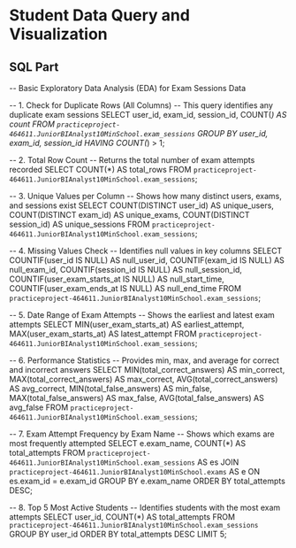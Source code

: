 # Student Data Query and Visualization

## SQL Part
-- Basic Exploratory Data Analysis (EDA) for Exam Sessions Data

-- 1. Check for Duplicate Rows (All Columns)
-- This query identifies any duplicate exam sessions
SELECT 
  user_id,
  exam_id,
  session_id,
  COUNT(*) AS count
FROM 
  `practiceproject-464611.JuniorBIAnalyst10MinSchool.exam_sessions`
GROUP BY 
  user_id, exam_id, session_id
HAVING 
  COUNT(*) > 1;

-- 2. Total Row Count
-- Returns the total number of exam attempts recorded
SELECT COUNT(*) AS total_rows
FROM `practiceproject-464611.JuniorBIAnalyst10MinSchool.exam_sessions`;

-- 3. Unique Values per Column
-- Shows how many distinct users, exams, and sessions exist
SELECT 
  COUNT(DISTINCT user_id) AS unique_users,
  COUNT(DISTINCT exam_id) AS unique_exams,
  COUNT(DISTINCT session_id) AS unique_sessions
FROM `practiceproject-464611.JuniorBIAnalyst10MinSchool.exam_sessions`;

-- 4. Missing Values Check
-- Identifies null values in key columns
SELECT
  COUNTIF(user_id IS NULL) AS null_user_id,
  COUNTIF(exam_id IS NULL) AS null_exam_id,
  COUNTIF(session_id IS NULL) AS null_session_id,
  COUNTIF(user_exam_starts_at IS NULL) AS null_start_time,
  COUNTIF(user_exam_ends_at IS NULL) AS null_end_time
FROM `practiceproject-464611.JuniorBIAnalyst10MinSchool.exam_sessions`;

-- 5. Date Range of Exam Attempts
-- Shows the earliest and latest exam attempts
SELECT
  MIN(user_exam_starts_at) AS earliest_attempt,
  MAX(user_exam_starts_at) AS latest_attempt
FROM `practiceproject-464611.JuniorBIAnalyst10MinSchool.exam_sessions`;

-- 6. Performance Statistics
-- Provides min, max, and average for correct and incorrect answers
SELECT
  MIN(total_correct_answers) AS min_correct,
  MAX(total_correct_answers) AS max_correct,
  AVG(total_correct_answers) AS avg_correct,
  MIN(total_false_answers) AS min_false,
  MAX(total_false_answers) AS max_false,
  AVG(total_false_answers) AS avg_false
FROM `practiceproject-464611.JuniorBIAnalyst10MinSchool.exam_sessions`;

-- 7. Exam Attempt Frequency by Exam Name
-- Shows which exams are most frequently attempted
SELECT
  e.exam_name,
  COUNT(*) AS total_attempts
FROM `practiceproject-464611.JuniorBIAnalyst10MinSchool.exam_sessions` AS es
JOIN `practiceproject-464611.JuniorBIAnalyst10MinSchool.exams` AS e
  ON es.exam_id = e.exam_id
GROUP BY e.exam_name
ORDER BY total_attempts DESC;

-- 8. Top 5 Most Active Students
-- Identifies students with the most exam attempts
SELECT
  user_id,
  COUNT(*) AS total_attempts
FROM `practiceproject-464611.JuniorBIAnalyst10MinSchool.exam_sessions`
GROUP BY user_id
ORDER BY total_attempts DESC
LIMIT 5;
